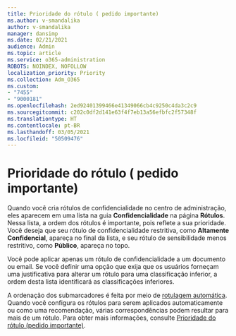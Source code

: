 ```yaml
---
title: Prioridade do rótulo ( pedido importante)
ms.author: v-smandalika
author: v-smandalika
manager: dansimp
ms.date: 02/21/2021
audience: Admin
ms.topic: article
ms.service: o365-administration
ROBOTS: NOINDEX, NOFOLLOW
localization_priority: Priority
ms.collection: Adm_O365
ms.custom:
- "7455"
- "9000181"
ms.openlocfilehash: 2ed92401399466e41349066cb4c9250c4da3c2c9
ms.sourcegitcommit: c202c0df2d141e63f4f7eb13a56efbfc2f57348f
ms.translationtype: HT
ms.contentlocale: pt-BR
ms.lasthandoff: 03/05/2021
ms.locfileid: "50509476"
---
```

# <a name="label-priority-order-matters"></a>Prioridade do rótulo ( pedido importante)

Quando você cria rótulos de confidencialidade no centro de administração, eles aparecem em uma lista na guia **Confidencialidade** na página **Rótulos**. Nessa lista, a ordem dos rótulos é importante, pois reflete a sua prioridade. Você deseja que seu rótulo de confidencialidade restritiva, como **Altamente Confidencial**, apareça no final da lista, e seu rótulo de sensibilidade menos restritivo, como **Público**, apareça no topo.

Você pode aplicar apenas um rótulo de confidencialidade a um documento ou email. Se você definir uma opção que exija que os usuários forneçam uma justificativa para alterar um rótulo para uma classificação inferior, a ordem desta lista identificará as classificações inferiores.

A ordenação dos submarcadores é feita por meio de [rotulagem automática](https://docs.microsoft.com/microsoft-365/compliance/apply-sensitivity-label-automatically). Quando você configura os rótulos para serem aplicados automaticamente ou como uma recomendação, várias correspondências podem resultar para mais de um rótulo. Para obter mais informações, consulte [Prioridade do rótulo (pedido importante)](https://docs.microsoft.com/microsoft-365/compliance/sensitivity-labels).